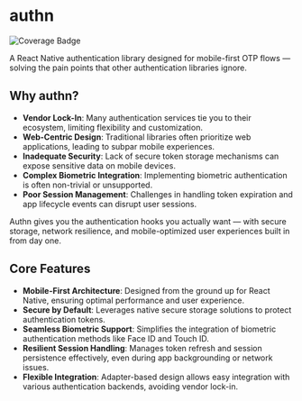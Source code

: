 # authn

![Coverage Badge](https://img.shields.io/badge/coverage-3%25-red)

A React Native authentication library designed for mobile-first OTP flows — solving the pain points that other authentication libraries ignore.

## Why authn?

- **Vendor Lock-In**: Many authentication services tie you to their ecosystem, limiting flexibility and customization.
- **Web-Centric Design**: Traditional libraries often prioritize web applications, leading to subpar mobile experiences.
- **Inadequate Security**: Lack of secure token storage mechanisms can expose sensitive data on mobile devices.
- **Complex Biometric Integration**: Implementing biometric authentication is often non-trivial or unsupported.
- **Poor Session Management**: Challenges in handling token expiration and app lifecycle events can disrupt user sessions.

Authn gives you the authentication hooks you actually want — with secure storage, network resilience, and mobile-optimized user experiences built in from day one.

## Core Features

- **Mobile-First Architecture**: Designed from the ground up for React Native, ensuring optimal performance and user experience.
- **Secure by Default**: Leverages native secure storage solutions to protect authentication tokens.
- **Seamless Biometric Support**: Simplifies the integration of biometric authentication methods like Face ID and Touch ID.
- **Resilient Session Handling**: Manages token refresh and session persistence effectively, even during app backgrounding or network issues.
- **Flexible Integration**: Adapter-based design allows easy integration with various authentication backends, avoiding vendor lock-in.
